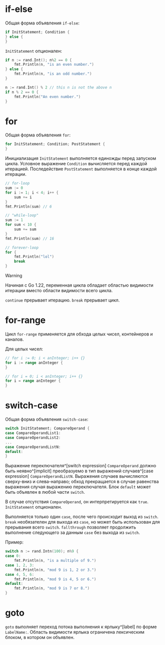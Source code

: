 # if-else
Общая форма объявления `if-else`:
```go
if InitStatement; Condition {
} else {
}
```
`InitStatement` опционален:
```go
if n := rand.Int(); n%2 == 0 {
	fmt.Println(n, "is an even number.")
} else {
	fmt.Println(n, "is an odd number.")
}

n := rand.Int() % 2 // this n is not the above n
if n % 2 == 0 {
	fmt.Println("An even number.")
}
```
# for
Общая форма объявления `for`:
```go
for InitStatement; Condition; PostStatement {
}
```

Инициализация `InitStatement` выполняется единожды перед запуском цикла.
Условное выражение `Condition` вычисляется перед каждой итерацией.
Последействие `PostStatement` выполняется в конце каждой итерации.

```go
// for-loop
sum := 0
for i := 1; i < 4; i++ {
	sum += i
}
fmt.Println(sum) // 6

// "while-loop"
sum := 1
for sum < 10 {
	sum += sum
}
fmt.Println(sum) // 16

// forever-loop
for {
	fmt.Println("lol")
	break
}
```

>[!WARNING]
>Начиная с Go 1.22, переменная цикла обладает областью видимости итерации вместо области видимости всего цикла.

`continue` прерывает итерацию.
`break` прерывает цикл.

# for-range
Цикл `for-range` применяется для обхода целых чисел, контейнеров и каналов.

Для целых чисел:
```go
// for i := 0; i < anInteger; i++ {}
for i := range anInteger {
}

// for i = 0; i < anInteger; i++ {}
for i = range anInteger {
}
```
# switch-case
Общая форма объявления `switch-case`:
```go
switch InitStatement; CompareOperand {
case CompareOperandList1:
case CompareOperandList2:
...
case CompareOperandListN:
default:
}
```

Выражение переключателя^[switch expression] `CompareOperand` должно быть неявно^[implicit] преобразуемо в тип выражений случаев^[case expression] `CompareOperandListN`. Выражения случаев вычисляются сверху-вниз и слева-направо; обход прекращается в случае равенства выражения случая выражению переключателя. Блок `default` может быть объявлен в любой части `switch`.

В случае отсутствия `CompareOperand`, он интерпретируется как `true`.
`InitStatement` опционален.

Выполняется только один `case`, после чего происходит выход из `switch`.
`break` необязателен для выхода из `case`, но может быть использован для прерывания всего `switch`.
`fallthrough` позволяет продолжить выполнение следующего за данным `case` без выхода из `switch`.

Пример:
```go
switch n := rand.Intn(100); n%9 {
case 0:
	fmt.Println(n, "is a multiple of 9.")
case 1, 2, 3:
	fmt.Println(n, "mod 9 is 1, 2 or 3.")
case 4, 5, 6:
	fmt.Println(n, "mod 9 is 4, 5 or 6.")
default:
	fmt.Println(n, "mod 9 is 7 or 8.")
}
```

# goto

`goto` выполняет переход потока выполнения к ярлыку^[label] по форме `LabelName:`.
Область видимости ярлыка ограничена лексическим блоком, в котором он объявлен.